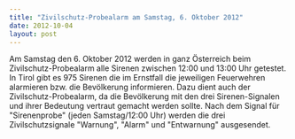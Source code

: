 ```yaml
---
title: "Zivilschutz-Probealarm am Samstag, 6. Oktober 2012"
date: 2012-10-04
layout: post
---
```


Am Samstag den 6. Oktober 2012 werden in ganz Österreich beim Zivilschutz-Probealarm alle Sirenen zwischen 12:00 und 13:00 Uhr getestet. In Tirol gibt es 975 Sirenen die im Ernstfall die jeweiligen Feuerwehren alarmieren bzw. die Bevölkerung informieren. Dazu dient auch der Zivilschutz-Probealarm, da die Bevölkerung mit den drei Sirenen-Signalen und ihrer Bedeutung vertraut gemacht werden sollte. Nach dem Signal für "Sirenenprobe" (jeden Samstag/12:00 Uhr) werden die drei Zivilschutzsignale "Warnung", "Alarm" und "Entwarnung" ausgesendet.